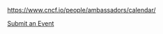 https://www.cncf.io/people/ambassadors/calendar/


[Submit an Event](https://tockify.com/tkf2/submitEvent/fe58cba8fa414e9895dcbdef2f47f7c1)
